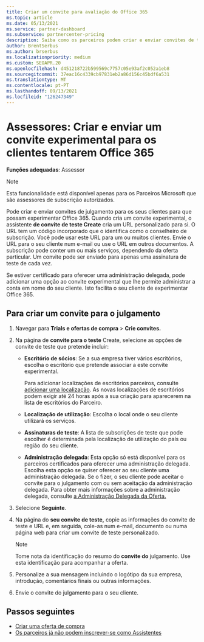 ```yaml
---
title: Criar um convite para avaliação do Office 365
ms.topic: article
ms.date: 05/13/2021
ms.service: partner-dashboard
ms.subservice: partnercenter-pricing
description: Saiba como os parceiros podem criar e enviar convites de teste para os seus clientes tentarem Office 365. Os parceiros são muito um consultor de subscrição autorizado.
author: BrentSerbus
ms.author: brserbus
ms.localizationpriority: medium
ms.custom: SEOAPR.20
ms.openlocfilehash: d451218722b599569c7757c05e93af2c052a1eb8
ms.sourcegitcommit: 37eac16c4339cb97831eb2a86d156c45bdf6a531
ms.translationtype: MT
ms.contentlocale: pt-PT
ms.lasthandoff: 09/13/2021
ms.locfileid: "126247349"
---
```

# <a name="advisors-create-and-send-a-trial-invitation-for-clients-to-try-office-365"></a>Assessores: Criar e enviar um convite experimental para os clientes tentarem Office 365


**Funções adequadas**: Assessor

> [!NOTE]
> Esta funcionalidade está disponível apenas para os Parceiros Microsoft que são assessores de subscrição autorizados.

Pode criar e enviar convites de julgamento para os seus clientes para que possam experimentar Office 365. Quando cria um convite experimental, o assistente **de convite de teste Create** cria um URL personalizado para si. O URL tem um código incorporado que o identifica como o conselheiro de subscrição. Você pode usar este URL para um ou muitos clientes. Envie o URL para o seu cliente num e-mail ou use o URL em outros documentos. A subscrição pode conter um ou mais serviços, dependendo da oferta particular. Um convite pode ser enviado para apenas uma assinatura de teste de cada vez.

Se estiver certificado para oferecer uma administração delegada, pode adicionar uma opção ao convite experimental que lhe permite administrar a conta em nome do seu cliente. Isto facilita o seu cliente de experimentar Office 365.

## <a name="to-create-a-trial-invitation"></a>Para criar um convite para o julgamento

1. Navegar para **Trials e ofertas de compra**  >  **Crie convites.**

2. Na página de **convite para o teste** Create, selecione as opções de convite de teste que pretende incluir:

    - **Escritório de sócios**: Se a sua empresa tiver vários escritórios, escolha o escritório que pretende associar a este convite experimental.

        Para adicionar localizações de escritórios parceiros, consulte [adicionar uma localização](manage-locations.md). As novas localizações de escritórios podem exigir até 24 horas após a sua criação para aparecerem na lista de escritórios do Parceiro.

    - **Localização de utilização**: Escolha o local onde o seu cliente utilizará os serviços.
    - **Assinaturas de teste**: A lista de subscrições de teste que pode escolher é determinada pela localização de utilização do país ou região do seu cliente.
    - **Administração delegada**: Esta opção só está disponível para os parceiros certificados para oferecer uma administração delegada. Escolha esta opção se quiser oferecer ao seu cliente uma administração delegada. Se o fizer, o seu cliente pode aceitar o convite para o julgamento com ou sem aceitação da administração delegada. Para obter mais informações sobre a administração delegada, consulte [a Administração Delegada da Oferta.](customers-revoke-admin-privileges.md)

3. Selecione **Seguinte**.

4. Na página do **seu convite de teste,** copie as informações do convite de teste e URL e, em seguida, cole-as num e-mail, documento ou numa página web para criar um convite de teste personalizado.

    > [!NOTE]
    > Tome nota da identificação do resumo do **convite do** julgamento. Use esta identificação para acompanhar a oferta.

5. Personalize a sua mensagem incluindo o logótipo da sua empresa, introdução, comentários finais ou outras informações.

6. Envie o convite do julgamento para o seu cliente.

## <a name="next-steps"></a>Passos seguintes

- [Criar uma oferta de compra](advisor-create-a-purchase-offer.md)
- [Os parceiros já não podem inscrever-se como Assistentes](advisors-no-csp.md)
